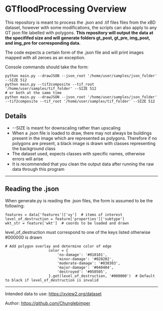 # GTfloodProcessing Overview
This repository is meant to process the .json and .tif files files from the xBD dataset, however with some modifications, the scripts can also apply to any GT json file labelled with polygons.
**This repository will output the data at the specififed size  and will generate folders gt_post, gt_pre, img_post, and img_pre for corresponding data.**

The code expects a certain form of the .json file and will print images mapped with all zeroes as an exception.

Console commands should take the form:
```commandline
python main.py --drawJSON --json_root '/home/user/samples/json_folder' --SIZE 512
python main.py --tif2composite --tif_root '/home/user/samples/tif_folder' --SIZE 512
# or both at the same time
python main.py --drawJSON --json_root '/home/user/samples/json_folder' --tif2composite --tif_root '/home/user/samples/tif_folder' --SIZE 512
```
Details
-
- --SIZE is meant for downscaling rather than upscaling
- When a .json file is loaded to draw, there may not always be buildings present in the image which are represented as polygons. Therefore if no polygons are present, a black image is drawn with classes representing the background class
- The dataset used, expects classes with specific names, otherwise errors will arise
- It is recommended that you clean the output data after running the raw data through this program
___________________________
## Reading the .json
When generate.py is reading the .json files, the form is assumed to be the following:
~~~
features = data['features']['xy']  # items of interest 
level_of_destruction = feature['properties']['subtype']
wkt_str = feature['wkt']  # coords to be loaded and drawn
~~~

level_of_destruction must correspond to one of the keys listed otherwise #000000 is drawn
~~~
# Add polygon overlay and determine color of edge
                    color = {
                        'no-damage': '#010101',
                        'minor-damage': '#020202',
                        'moderate-damage': '#030303',
                        'major-damage': '#040404',
                        'destroyed': '#050505',
                    }.get(level_of_destruction, '#000000')  # Default to black if level_of_destruction is invalid
~~~
________________________
Intended data to use: https://xview2.org/dataset

Author: https://github.com/Chunglebimper